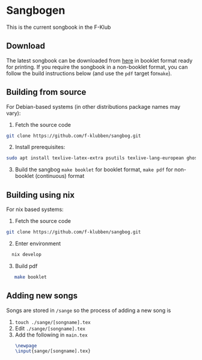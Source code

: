 Sangbogen
========

This is the current songbook in the F-Klub

Download
-------------
The latest songbook can be downloaded from [here](https://github.com/f-klubben/sangbog/releases/latest/download/sangbog.pdf) in booklet format ready for printing. If you require the songbook in a non-booklet format, you can follow the build instructions below (and use the `pdf` target for`make`).

Building from source
-------------
For Debian-based systems (in other distributions package names may vary):
1. Fetch the source code
  ```sh
  git clone https://github.com/f-klubben/sangbog.git
  ```
2. Install prerequisites:
  ```sh
  sudo apt install texlive-latex-extra psutils texlive-lang-european ghostscript
  ```
3. Build the sangbog
  `make booklet` for booklet format, `make pdf` for non-booklet (continuous) format

Building using nix
-------------
For nix based systems:
1. Fetch the source code
  ```sh 
  git clone https://github.com/f-klubben/sangbog.git
  ```
2. Enter environment
```sh
  nix develop
```
3. Build pdf
```sh
   make booklet
```

Adding new songs
-------------
Songs are stored in `/sange` so the process of adding a new song is
  1. `touch ./sange/[songname].tex`
  2. Edit `./sange/[songname].tex`
  3. Add the following in `main.tex`
     ```latex
     \newpage
     \input{sange/[songname].tex}
     ```
